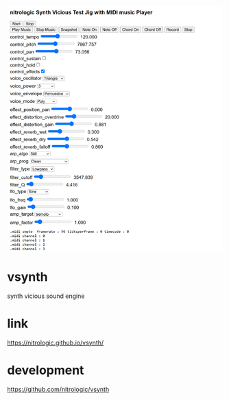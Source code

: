 ![synth vicious test jig](media/vicious.png)


# vsynth

synth vicious sound engine

# link

https://nitrologic.github.io/vsynth/

# development

https://github.com/nitrologic/vsynth

